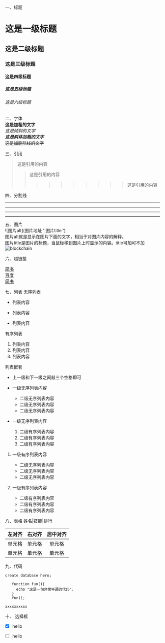 一、标题
# 这是一级标题
## 这是二级标题
### 这是三级标题
#### 这是四级标题
##### 这是五级标题
###### 这是六级标题

二、字体  
**这是加粗的文字**  
*这是倾斜的文字*`  
***这是斜体加粗的文字***   
~~这是加删除线的文字~~

三、引用
>这是引用的内容
>>这是引用的内容
>>>>>>>>>>这是引用的内容

四、分割线 

---  
----  
***  
*****  
五、图片  
![图片alt](图片地址 ''图片title'')  
图片alt就是显示在图片下面的文字，相当于对图片内容的解释。  
图片title是图片的标题，当鼠标移到图片上时显示的内容。title可加可不加  
![blockchain](https://ss0.bdstatic.com/70cFvHSh_Q1YnxGkpoWK1HF6hhy/it/u=702257389,1274025419&fm=27&gp=0.jpg "区块链")

六、超链接

[简书](http://jianshu.com)  
[百度](http://baidu.com)  
<a href="https://www.jianshu.com/u/1f5ac0cf6a8b" target="_blank">简书</a>

七、列表
无序列表
- 列表内容
+ 列表内容
* 列表内容

有序列表
1. 列表内容
2. 列表内容
3. 列表内容

列表嵌套
- 上一级和下一级之间敲三个空格即可

- 一级无序列表内容
   - 二级无序列表内容
   - 二级无序列表内容 
   - 二级无序列表内容
   
- 一级无序列表内容
   1. 二级有序列表内容
   2. 二级有序列表内容
   3. 二级有序列表内容

1. 一级有序列表内容
   * 二级无序列表内容
   * 二级无序列表内容
   * 二级无序列表内容

2. 一级有序列表内容
   + 二级有序列表内容
   + 二级有序列表内容
   + 二级有序列表内容
    
八、表格
姓名|技能|排行 

| 左对齐 | 右对齐 | 居中对齐 |
| :-----| ----: | :----: |
| 单元格 | 单元格 | 单元格 |
| 单元格 | 单元格 | 单元格 |

九、代码

`create database hero;`  
```
   function fun(){
     echo "这是一句非常牛逼的代码"; 
   }
   fun();
```
    xxxxxxxxxx

十、  选择框  
- [x] hello
- [ ] hello  

